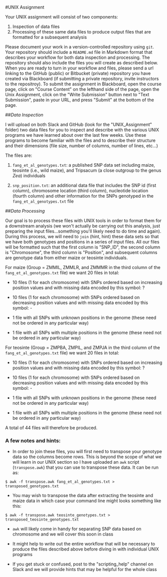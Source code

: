 #UNIX Assignment

Your UNIX assignment will consist of two components:

1. Inspection of data files
2. Processing of these same data files to produce output files that are formatted for a subsequent analysis

Please document your work in a version-controlled repository using `git`.  Your repository should include a `README.md` file in Markdown format that describes your workflow for both data inspection and processing. The repository should also include the files you will create as described below. When you are ready to turn in your workflow and files, please send a url linking to the GitHub (public) or Bitbucket (private) repository you have created via Blackboard (if submitting a private repository, invite instructors to the repositroy). To submit the assignment in Blackboard, open the course page, click on "Course Content" on the lefthand side of the page, open the Unix Assignment, click on the "Write Submission" button next to "Text Submission", paste in your URL, and press "Submit" at the bottom of the page.

##_Data Inspection_

I will upload on both Slack and GitHub (look for the "UNIX_Assignment" folder) two data files for you to inspect and describe with the various UNIX programs we have learned about over the last few weeks. Use these programs to become familiar with the files and to describe their structure and their dimensions (file size, number of columns, number of lines, etc...)

The files are:

1. `fang_et_al_genotypes.txt`: a published SNP data set including maize, teosinte (i.e., wild maize), and Tripsacum (a close outgroup to the genus _Zea_) individuals
 
2. `snp_position.txt`: an additional data file that includes the SNP id (first column), chromosome location (third column), nucleotide location (fourth column) and other information for the SNPs genotyped in the `fang_et_al_genotypes.txt` file

##_Data Processing_

Our goal is to process these files with UNIX tools in order to format them for a downstream analysis (we won't actually be carrying out this analysis, just preparing the input files...something you'll likely need to do time and again). During this process, we will need to `join` (hint, hint) these data sets so that we have both genotypes and positions in a series of input files. All our files will be formatted such that the first column is "SNP_ID", the second column is "Chromosome", the third column is "Position", and subsequent columns are genotype data from either maize or teosinte individuals.

For maize (Group = ZMMIL, ZMMLR, and ZMMMR in the third column of the `fang_et_al_genotypes.txt` file) we want 20 files in total:

* 10 files (1 for each chromosome) with SNPs ordered based on increasing position values and with missing data encoded by this symbol: ?

* 10 files (1 for each chromosome) with SNPs ordered based on decreasing position values and with missing data encoded by this symbol: -

* 1 file with all SNPs with unknown positions in the genome (these need not be ordered in any particular way)

* 1 file with all SNPs with multiple positions in the genome (these need not be ordered in any particular way)


For teosinte (Group = ZMPBA, ZMPIL, and ZMPJA in the third column of the `fang_et_al_genotypes.txt` file) we want 20 files in total:

* 10 files (1 for each chromosome) with SNPs ordered based on increasing position values and with missing data encoded by this symbol: ?

* 10 files (1 for each chromosome) with SNPs ordered based on decreasing position values and with missing data encoded by this symbol: -

* 1 file with all SNPs with unknown positions in the genome (these need not be ordered in any particular way)

* 1 file with all SNPs with multiple positions in the genome (these need not be ordered in any particular way)

A total of 44 files will therefore be produced.

### A few notes and hints:
* In order to join these files, you will first need to transpose your genotype data so the columns become rows.  This is beyond the scope of what we will learn in our UNIX section so I have uploaded an `awk` script (`transpose.awk`) that you can use to transpose these data.  It can be run as:

```
$ awk -f transpose.awk fang_et_al_genotypes.txt > transposed_genotypes.txt
```
* You may wish to transpose the data after extracting the teosinte and maize data in which case your command line might looks something like this:

```
$ awk -f transpose.awk teosinte_genotypes.txt > transposed_teosinte_genotypes.txt
```
* `awk` will likely come in handy for separating SNP data based on chromosome and we will cover this soon in class

* It might help to write out the entire workflow that will be necessary to produce the files described above before diving in with individual UNIX programs

* If you get stuck or confused, post to the "scripting_help" channel on Slack and we will provide hints that may be helpful for the whole class
